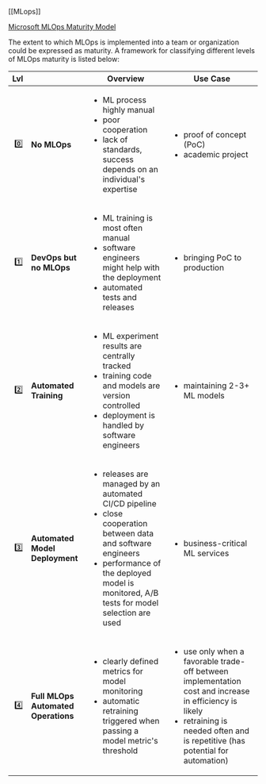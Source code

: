 [[MLops]]

[Microsoft MLOps Maturity Model](https://learn.microsoft.com/en-us/azure/architecture/example-scenario/mlops/mlops-maturity-model)

The extent to which MLOps is implemented into a team or organization could be expressed as maturity. A framework for classifying different levels of MLOps maturity is listed below:

  
| Lvl |              | Overview | Use Case | 
|----:|--------------|----------|----------|  
| 0️⃣  | **No MLOps** | <ul><li>ML process highly manual</li><li>poor cooperation</li><li>lack of standards, success depends on an individual's expertise</li> </ul> | <ul><li>proof of concept (PoC)</li><li>academic project</li></ul> |
| 1️⃣  | **DevOps but no MLOps** | <ul><li>ML training is most often manual </li><li>software engineers might help with the deployment</li><li>automated tests and releases</li> </ul> | <ul><li>bringing PoC to production</li></ul> |
| 2️⃣  | **Automated Training** | <ul><li>ML experiment results are centrally tracked </li><li>training code and models are version controlled</li><li>deployment is handled by software engineers</li> </ul> | <ul><li>maintaining 2-3+ ML models</li></ul> |
| 3️⃣  | **Automated Model Deployment** | <ul><li>releases are managed by an automated CI/CD pipeline</li><li>close cooperation between data and software engineers</li><li>performance of the deployed model is monitored, A/B tests for model selection are used</li></ul> | <ul><li>business-critical ML services</li></ul> |
| 4️⃣  | **Full MLOps Automated Operations** | <ul><li>clearly defined metrics for model monitoring</li><li>automatic retraining triggered when passing a model metric's threshold</li> </ul>  | <ul><li>use only when a favorable trade-off between implementation cost and increase in efficiency is likely</li><li>retraining is needed often and is repetitive (has potential for automation)</li></ul> |